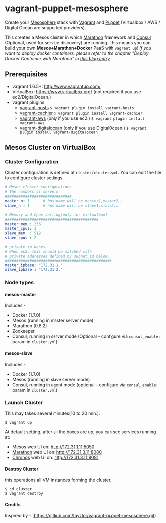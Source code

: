 vagrant-puppet-mesosphere
====================
Create your [Mesosphere](http://mesosphere.com) stack with [Vagrant](http://www.vagrantup.com) and [Puppet](http://puppetlabs.com/) (Virtualbox / AWS / Digital Ocean are supported providers).

This creates a Mesos cluster in which [Marathon](https://github.com/mesosphere/marathon) framework and [Consul](https://github.com/hashicorp/consul) (Optional, used for service discovery) are running.  This means you can build your own __Mesos+Marathon+Docker__ PaaS with `vagrant up`!  _If you want to deploy docker containers, please refer to the chapter "Deploy Docker Container with Marathon" in [this blog entry](http://frankhinek.com/deploy-docker-containers-on-mesos-0-20/)._

Prerequisites
----
* vagrant 1.6.5+: <http://www.vagrantup.com/>
* VirtualBox: <https://www.virtualbox.org/> (not required if you use ec2/DigitalOcean.)
* vagrant plugins
    * [vagrant-hosts](https://github.com/adrienthebo/vagrant-hosts)
        `$ vagrant plugin install vagrant-hosts`
    * [vagrant-cachier](https://github.com/fgrehm/vagrant-cachier)
        `$ vagrant plugin install vagrant-cachier`
    * [vagrant-aws](https://github.com/mitchellh/vagrant-aws) (only if you use ec2.)
        `$ vagrant plugin install vagrant-aws`
    * [vagrant-digitalocean](https://github.com/smdahlen/vagrant-digitalocean) (only if you use DigitalOcean.)
        `$ vagrant plugin install vagrant-digitalocean`
        
Mesos Cluster on VirtualBox
----
### Cluster Configuration
Cluster configuration is defined at `cluster/cluster.yml`.  You can edit the file to configure cluster settings.

```yaml
# Mesos cluster configurations
# The numbers of servers
##############################
master_n: 1      # hostname will be master1,master2,…
slave_n : 1      # hostname will be slave1,slave2,…

# Memory and Cpus setting(only for virtualbox)
##########################################
master_mem : 256
master_cpus: 1
slave_mem  : 512
slave_cpus : 2

# private ip bases
# When ec2, this should be matched with
# private addresses defined by subnet_id below.
################################################
master_ipbase: "172.31.1."
slave_ipbase : "172.31.2."
```

### Node types

#### mesos-master
Includes -

* Docker (1.7.0)
* Mesos (running in master server mode)
* Marathon (0.8.2)
* Zookeeper
* Consul, running in server mode (Optional - configure via ```consul_enable:``` param in ```cluster.yml```)

#### mesos-slave
Includes -

* Docker (1.7.0)
* Mesos (running in slave server mode)
* Consul, running in agent mode (optional - configure via ```consul_enable:``` param in ```cluster.yml```)

### Launch Cluster
This may takes several minutes(10 to 20 min.).

```shell
$ vagrant up
```

At default setting, after all the boxes are up, you can see services running at:

* Mesos web UI on: <http://172.31.1.11:5050>
* [Marathon](https://github.com/mesosphere/marathon) web UI on: <http://172.31.3.11:8080>
* [Chronos](https://github.com/mesosphere/chronos) web UI on: <http://172.31.3.11:8081>

#### Destroy Cluster
this operations all VM instances forming the cluster.

```shell
$ cd cluster
$ vagrant destroy
```

#### Credits
Inspired by - [https://github.com/tayzlor/vagrant-puppet-mesosphere.git)